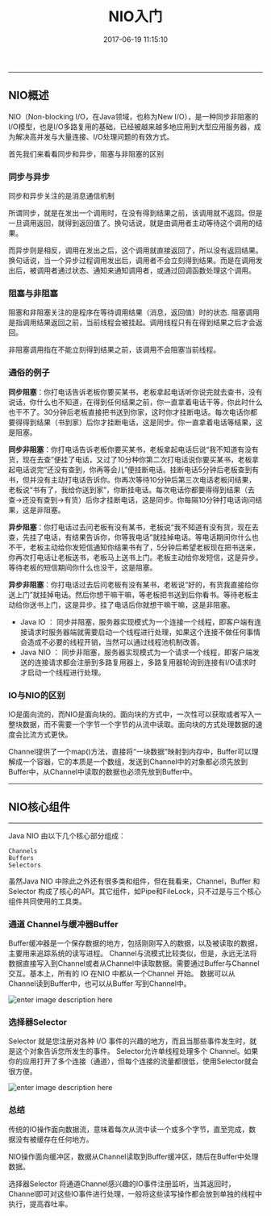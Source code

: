 ﻿---
layout: post
title:   NIO入门
date:   2017-06-19 11:15:10
categories: Netty
tags: NIO
keywords: NIO
description: 
---
----------------------------------
## NIO概述

NIO（Non-blocking I/O，在Java领域，也称为New I/O），是一种同步非阻塞的I/O模型，也是I/O多路复用的基础，已经被越来越多地应用到大型应用服务器，成为解决高并发与大量连接、I/O处理问题的有效方式。

首先我们来看看同步和异步，阻塞与非阻塞的区别
### 同步与异步
同步和异步关注的是消息通信机制

所谓同步，就是在发出一个调用时，在没有得到结果之前，该调用就不返回。但是一旦调用返回，就得到返回值了。换句话说，就是由调用者主动等待这个调用的结果。

而异步则是相反，调用在发出之后，这个调用就直接返回了，所以没有返回结果。换句话说，当一个异步过程调用发出后，调用者不会立刻得到结果。而是在调用发出后，被调用者通过状态、通知来通知调用者，或通过回调函数处理这个调用。

### 阻塞与非阻塞
阻塞和非阻塞关注的是程序在等待调用结果（消息，返回值）时的状态.
阻塞调用是指调用结果返回之前，当前线程会被挂起。调用线程只有在得到结果之后才会返回。

非阻塞调用指在不能立刻得到结果之前，该调用不会阻塞当前线程。

### 通俗的例子
**同步阻塞**：你打电话告诉老板你要买某书，老板拿起电话听你说完就去查书，没有说话，你什么也不知道，在得到任何结果之前，你一直拿着电话干等，你此时什么也干不了。30分钟后老板直接把书送到你家，这时你才挂断电话。每次电话你都要得得到结果（书到家）后你才挂断电话，这是同步。你一直拿着电话等结果，这是阻塞。

**同步非阻塞**：你打电话告诉老板你要买某书，老板拿起电话后说“我不知道有没有货，现在去查”便挂了电话，又过了10分种你第二次打电话说你要买某书，老板拿起电话说完“还没有查到，你再等会儿”便挂断电话。挂断电话5分钟后老板查到有书，但并没有主动打电话告诉你。你再次等待10分钟后第三次电话老板问结果，老板说“书有了，我给你送到家”，你断挂电话。每次电话你都要得得到结果（去查->还没有查到->有货）后你才挂断电话，这是同步。你每隔10分钟打电话询问结果，这是非阻塞。

**异步阻塞**：你打电话过去问老板有没有某书，老板说“我不知道有没有货，现在去查，先挂了电话，有结果告诉你，你等我电话”就挂掉电话。等电话期间你什么也不干，老板主动给你发短信通知你结果书有了，5分钟后希望老板现在把书送来，你再次打电话让老板送书，老板马上送书上门。老板主动给你发短信，这是异步。等待老板的短信期间你什么也没干，这是阻塞。

**异步非阻塞**：你打电话过去后问老板有没有某书，老板说“好的，有货我直接给你送上门”就挂掉电话。然后你想干嘛干嘛，等老板把书送到后你看书。等待老板主动给你送书上门，这是异步。挂了电话后你就想干嘛干嘛，这是非阻塞。


* Java IO ： 同步并阻塞，服务器实现模式为一个连接一个线程，即客户端有连接请求时服务器端就需要启动一个线程进行处理，如果这个连接不做任何事情会造成不必要的线程开销，当然可以通过线程池机制改善。
* Java NIO ： 同步非阻塞，服务器实现模式为一个请求一个线程，即客户端发送的连接请求都会注册到多路复用器上，多路复用器轮询到连接有I/O请求时才启动一个线程进行处理。

### IO与NIO的区别
IO是面向流的，而NIO是面向块的。面向块的方式中，一次性可以获取或者写入一整块数据，而不需要一个字节一个字节的从流中读取。面向块的方式处理数据的速度会比流方式更快。

Channel提供了一个map()方法，直接将“一块数据”映射到内存中，Buffer可以理解成一个容器，它的本质是一个数组，发送到Channel中的对象都必须先放到Buffer中，从Channel中读取的数据也必须先放到Buffer中。


----------
## NIO核心组件
---
Java NIO 由以下几个核心部分组成：

```
Channels
Buffers
Selectors
```

虽然Java NIO 中除此之外还有很多类和组件，但在我看来，Channel，Buffer 和 Selector 构成了核心的API。其它组件，如Pipe和FileLock，只不过是与三个核心组件共同使用的工具类。

### 通道 Channel与缓冲器Buffer
Buffer缓冲器是一个保存数据的地方，包括刚刚写入的数据，以及被读取的数据，主要用来追踪系统的读写进程。
Channel与流模式比较类似，但是，永远无法将数据直接写入到Channel或者从Channel中读取数据。需要通过Buffer与Channel交互。基本上，所有的 IO 在NIO 中都从一个Channel 开始。 数据可以从Channel读到Buffer中，也可以从Buffer 写到Channel中。

![enter image description here](http://p7lixluhf.bkt.clouddn.com/NIO.png)


### 选择器Selector
Selector 就是您注册对各种 I/O 事件的兴趣的地方，而且当那些事件发生时，就是这个对象告诉您所发生的事件。
Selector允许单线程处理多个 Channel。如果你的应用打开了多个连接（通道），但每个连接的流量都很低，使用Selector就会很方便。

![enter image description here](http://p7lixluhf.bkt.clouddn.com/NIO2.png)

### 总结
传统的IO操作面向数据流，意味着每次从流中读一个或多个字节，直至完成，数据没有被缓存在任何地方。

NIO操作面向缓冲区，数据从Channel读取到Buffer缓冲区，随后在Buffer中处理数据。

选择器Selector 将通道Channel感兴趣的IO事件注册监听，当其返回时，Channel即可对这些IO事件进行处理，一般将这些读写操作都会放到单独的线程中执行，提高吞吐率。

